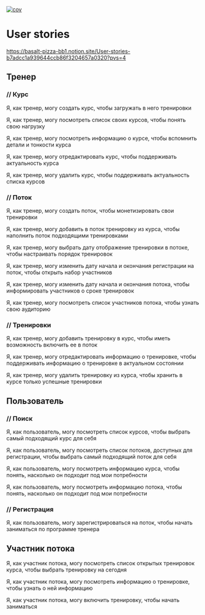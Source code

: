[![cov](https://khodorkovskyalexey.github.io/mfr-hub-course/badges/coverage.svg)](https://github.com/khodorkovskyalexey/mfr-hub-course/actions)
# User stories
https://basalt-pizza-bb1.notion.site/User-stories-b7adcc1a939644ccb86f3204657a0320?pvs=4
## Тренер

### // Курс

Я, как тренер, могу создать курс, чтобы загружать в него тренировки

Я, как тренер, могу посмотреть список своих курсов, чтобы понять свою нагрузку

Я, как тренер, могу посмотреть информацию о курсе, чтобы вспомнить детали и тонкости курса

Я, как тренер, могу отредактировать курс, чтобы поддерживать актуальность курса

Я, как тренер, могу удалить курс, чтобы поддерживать актуальность списка курсов

### // Поток

Я, как тренер, могу создать поток, чтобы монетизировать свои тренировки

Я, как тренер, могу добавить в поток тренировку из курса, чтобы наполнить поток подходящими тренировками

Я, как тренер, могу выбрать дату отображение тренировки в потоке, чтобы настраивать порядок тренировок

Я, как тренер, могу изменить дату начала и окончания регистрации на поток, чтобы открыть набор участников

Я, как тренер, могу изменить дату начала и окончания потока, чтобы информировать участников о сроке тренировок

Я, как тренер, могу посмотреть список участников потока, чтобы узнать свою аудиторию

### // Тренировки

Я, как тренер, могу добавить тренировку в курс, чтобы иметь возможность включить ее в поток

Я, как тренер, могу отредактировать информацию о тренировке, чтобы поддерживать информацию о тренировке в актуальном состоянии

Я, как тренер, могу удалить тренировку из курса, чтобы хранить в курсе только успешные тренировки

## Пользователь

### // Поиск

Я, как пользователь, могу посмотреть список курсов, чтобы выбрать самый подходящий курс для себя

Я, как пользователь, могу посмотреть список потоков, доступных для регистрации, чтобы выбрать самый подходящий поток для себя

Я, как пользователь, могу посмотреть информацию курса, чтобы понять, насколько он подходит под мои потребности

Я, как пользователь, могу посмотреть информацию потока, чтобы понять, насколько он подходит под мои потребности

### // Регистрация

Я, как пользователь, могу зарегистрироваться на поток, чтобы начать заниматься по программе тренера

## Участник потока

Я, как участник потока, могу посмотреть список открытых тренировок курса, чтобы выбрать тренировку на сегодня

Я, как участник потока, могу посмотреть информацию о тренировке, чтобы узнать о ней информацию

Я, как участник потока, могу включить тренировку, чтобы начать заниматься